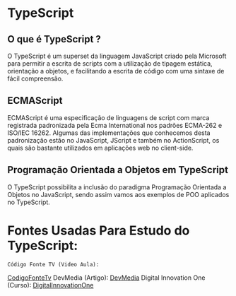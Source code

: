 # TypeScript

## O que é TypeScript ?

O TypeScript é um superset da linguagem JavaScript criado pela Microsoft para permitir a escrita de scripts com a utilização de tipagem estática, orientação a objetos, e facilitando a escrita de código com uma sintaxe de fácil compreensão.
 
## ECMAScript 

ECMAScript é uma especificação de linguagens de script com marca registrada padronizada pela Ecma International nos padrões ECMA-262 e ISO/IEC 16262. Algumas das implementações que conhecemos desta padronização estão no JavaScript, JScript e também no ActionScript, os quais são bastante utilizados em aplicações web no client-side.

## Programação Orientada a Objetos em TypeScript

O TypeScript possibilita a inclusão do paradigma Programação Orientada a Objetos no JavaScript, sendo assim vamos aos exemplos de POO aplicados no TypeScript.


# Fontes Usadas Para Estudo do TypeScript:

    Código Fonte TV (Video Aula):
   [CodigoFonteTv](https://www.youtube.com/watch?v=gmupEp468lY)
    DevMedia (Artigo):
   [DevMedia](https://www.devmedia.com.br/introducao-ao-typescript/36729#TypeScript)
    Digital Innovation One (Curso):
   [DigitalInnovationOne](https://web.digitalinnovation.one/course/introducao-ao-typescript-explorando-classes-tipos-e-interfaces/learning/3fef7cb5-3637-4a05-8af3-e6e327971980?back=/track/capgemini-fullstack-java-and-angular)
